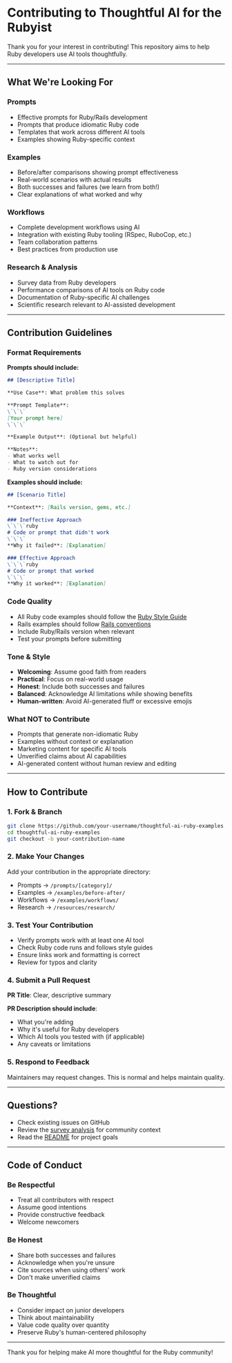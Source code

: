 # Contributing to Thoughtful AI for the Rubyist

Thank you for your interest in contributing! This repository aims to help Ruby developers use AI tools thoughtfully.

---

## What We're Looking For

### Prompts
- Effective prompts for Ruby/Rails development
- Prompts that produce idiomatic Ruby code
- Templates that work across different AI tools
- Examples showing Ruby-specific context

### Examples
- Before/after comparisons showing prompt effectiveness
- Real-world scenarios with actual results
- Both successes and failures (we learn from both!)
- Clear explanations of what worked and why

### Workflows
- Complete development workflows using AI
- Integration with existing Ruby tooling (RSpec, RuboCop, etc.)
- Team collaboration patterns
- Best practices from production use

### Research & Analysis
- Survey data from Ruby developers
- Performance comparisons of AI tools on Ruby code
- Documentation of Ruby-specific AI challenges
- Scientific research relevant to AI-assisted development

---

## Contribution Guidelines

### Format Requirements

**Prompts should include:**
```markdown
## [Descriptive Title]

**Use Case**: What problem this solves

**Prompt Template**:
\`\`\`
[Your prompt here]
\`\`\`

**Example Output**: (Optional but helpful)

**Notes**:
- What works well
- What to watch out for
- Ruby version considerations
```

**Examples should include:**
```markdown
## [Scenario Title]

**Context**: [Rails version, gems, etc.]

### Ineffective Approach
\`\`\`ruby
# Code or prompt that didn't work
\`\`\`
**Why it failed**: [Explanation]

### Effective Approach
\`\`\`ruby
# Code or prompt that worked
\`\`\`
**Why it worked**: [Explanation]
```

### Code Quality

- All Ruby code examples should follow the [Ruby Style Guide](https://rubystyle.guide/)
- Rails examples should follow [Rails conventions](https://rails.rubystyle.guide/)
- Include Ruby/Rails version when relevant
- Test your prompts before submitting

### Tone & Style

- **Welcoming**: Assume good faith from readers
- **Practical**: Focus on real-world usage
- **Honest**: Include both successes and failures
- **Balanced**: Acknowledge AI limitations while showing benefits
- **Human-written**: Avoid AI-generated fluff or excessive emojis

### What NOT to Contribute

- Prompts that generate non-idiomatic Ruby
- Examples without context or explanation
- Marketing content for specific AI tools
- Unverified claims about AI capabilities
- AI-generated content without human review and editing

---

## How to Contribute

### 1. Fork & Branch
```bash
git clone https://github.com/your-username/thoughtful-ai-ruby-examples.git
cd thoughtful-ai-ruby-examples
git checkout -b your-contribution-name
```

### 2. Make Your Changes

Add your contribution in the appropriate directory:
- Prompts → `/prompts/[category]/`
- Examples → `/examples/before-after/`
- Workflows → `/examples/workflows/`
- Research → `/resources/research/`

### 3. Test Your Contribution

- Verify prompts work with at least one AI tool
- Check Ruby code runs and follows style guides
- Ensure links work and formatting is correct
- Review for typos and clarity

### 4. Submit a Pull Request

**PR Title**: Clear, descriptive summary

**PR Description should include**:
- What you're adding
- Why it's useful for Ruby developers
- Which AI tools you tested with (if applicable)
- Any caveats or limitations

### 5. Respond to Feedback

Maintainers may request changes. This is normal and helps maintain quality.

---

## Questions?

- Check existing issues on GitHub
- Review the [survey analysis](resources/research/survey_analysis_thoughtful_ai.md) for community context
- Read the [README](README.md) for project goals

---

## Code of Conduct

### Be Respectful
- Treat all contributors with respect
- Assume good intentions
- Provide constructive feedback
- Welcome newcomers

### Be Honest
- Share both successes and failures
- Acknowledge when you're unsure
- Cite sources when using others' work
- Don't make unverified claims

### Be Thoughtful
- Consider impact on junior developers
- Think about maintainability
- Value code quality over quantity
- Preserve Ruby's human-centered philosophy

---

Thank you for helping make AI more thoughtful for the Ruby community!
